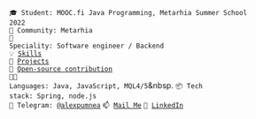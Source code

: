 <code>🎓 Student: MOOC.fi Java Programming, Metarhia Summer School 2022</code><br>
<code>👋 Community: Metarhia</code></br>
<code>👷 Speciality: Software engineer / Backend</code><br>
<code>💡 [Skills](SKILLS.md)</code><br>
<code>🧻 [Projects](PROJECTS.md)</code><br>
<code>👀 [Open-source contribution](CONTRIBUTION.md)</code><br>
<code>🧑‍💻 Languages: Java, JavaScript, MQL4/5</code>&nbsp. 
<code>📦 Tech stack: Spring, node.js</code><br>
<code>💬 Telegram: [@alexpumnea](https://telegram.me/alexpumnea)</code>
<code>📫 [Mail Me](mailto:alexandr.pumnea@gmail.com)</code>
<code>📯 [LinkedIn](https://www.linkedin.com/in/alexandr-pumnea/)</code>
